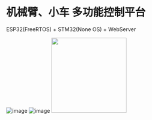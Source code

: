 # 机械臂、小车 多功能控制平台
ESP32(FreeRTOS) + STM32(None OS) + WebServer

![image](https://github.com/hhhhc-da/robot_arm/blob/main/index.png)
![image](https://github.com/hhhhc-da/robot_arm/blob/main/RobotArm.jpg)
<a href="https://github.com/d2-projects/d2-admin" target="_blank"><img src="https://raw.githubusercontent.com/d2-projects/d2-admin/master/docs/image/d2-admin@2x.png" width="200"></a>
